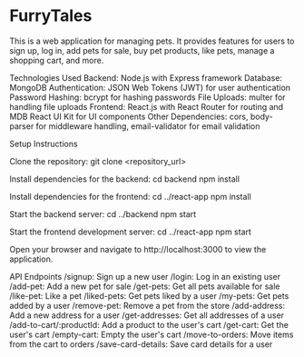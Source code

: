 # FurryTales
This is a web application for managing pets. It provides features for users to sign up, log in, add pets for sale, buy pet products, like pets, manage a shopping cart, and more.

Technologies Used
Backend: Node.js with Express framework
Database: MongoDB
Authentication: JSON Web Tokens (JWT) for user authentication
Password Hashing: bcrypt for hashing passwords
File Uploads: multer for handling file uploads
Frontend: React.js with React Router for routing and MDB React UI Kit for UI components
Other Dependencies: cors, body-parser for middleware handling, email-validator for email validation

Setup Instructions

Clone the repository:
git clone <repository_url>

Install dependencies for the backend:
cd backend
npm install

Install dependencies for the frontend:
cd ../react-app
npm install

Start the backend server: 
cd ../backend
npm start

Start the frontend development server:
cd ../react-app
npm start

Open your browser and navigate to http://localhost:3000 to view the application.

API Endpoints
/signup: Sign up a new user
/login: Log in an existing user
/add-pet: Add a new pet for sale
/get-pets: Get all pets available for sale
/like-pet: Like a pet
/liked-pets: Get pets liked by a user
/my-pets: Get pets added by a user
/remove-pet: Remove a pet from the store
/add-address: Add a new address for a user
/get-addresses: Get all addresses of a user
/add-to-cart/:productId: Add a product to the user's cart
/get-cart: Get the user's cart
/empty-cart: Empty the user's cart
/move-to-orders: Move items from the cart to orders
/save-card-details: Save card details for a user
